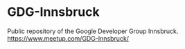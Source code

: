 # GDG-Innsbruck
Public repository of the Google Developer Group Innsbruck. https://www.meetup.com/GDG-Innsbruck/
